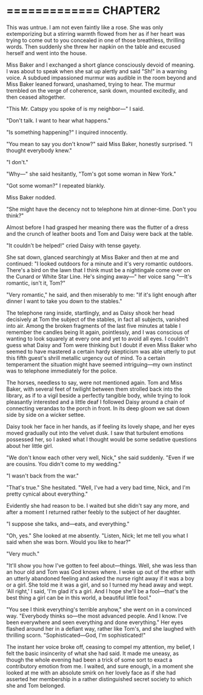 =============
CHAPTER2
=============

This was untrue. I am not even faintly like a rose. She was only extemporizing but a stirring warmth flowed from her as if her heart was trying to come out to you concealed in one of those breathless, thrilling words. Then suddenly she threw her napkin on the table and excused herself and went into the house.

Miss Baker and I exchanged a short glance consciously devoid of meaning. I was about to speak when she sat up alertly and said "Sh!" in a warning voice. A subdued impassioned murmur was audible in the room beyond and Miss Baker leaned forward, unashamed, trying to hear. The murmur trembled on the verge of coherence, sank down, mounted excitedly, and then ceased altogether.

"This Mr. Catspy you spoke of is my neighbor—" I said.

"Don't talk. I want to hear what happens."

"Is something happening?" I inquired innocently.

"You mean to say you don't know?" said Miss Baker, honestly surprised. "I thought everybody knew."

"I don't."

"Why—" she said hesitantly, "Tom's got some woman in New York."

"Got some woman?" I repeated blankly.

Miss Baker nodded.

"She might have the decency not to telephone him at dinner-time. Don't you think?"

Almost before I had grasped her meaning there was the flutter of a dress and the crunch of leather boots and Tom and Daisy were back at the table.

"It couldn't be helped!" cried Daisy with tense gayety.

She sat down, glanced searchingly at Miss Baker and then at me and continued: "I looked outdoors for a minute and it's very romantic outdoors. There's a bird on the lawn that I think must be a nightingale come over on the Cunard or White Star Line. He's singing away—" her voice sang "—It's romantic, isn't it, Tom?"

"Very romantic," he said, and then miserably to me: "If it's light enough after dinner I want to take you down to the stables."

The telephone rang inside, startlingly, and as Daisy shook her head decisively at Tom the subject of the stables, in fact all subjects, vanished into air. Among the broken fragments of the last five minutes at table I remember the candles being lit again, pointlessly, and I was conscious of wanting to look squarely at every one and yet to avoid all eyes. I couldn't guess what Daisy and Tom were thinking but I doubt if even Miss Baker who seemed to have mastered a certain hardy skepticism was able utterly to put this fifth guest's shrill metallic urgency out of mind. To a certain temperament the situation might have seemed intriguing—my own instinct was to telephone immediately for the police.

The horses, needless to say, were not mentioned again. Tom and Miss Baker, with several feet of twilight between them strolled back into the library, as if to a vigil beside a perfectly tangible body, while trying to look pleasantly interested and a little deaf I followed Daisy around a chain of connecting verandas to the porch in front. In its deep gloom we sat down side by side on a wicker settee.

Daisy took her face in her hands, as if feeling its lovely shape, and her eyes moved gradually out into the velvet dusk. I saw that turbulent emotions possessed her, so I asked what I thought would be some sedative questions about her little girl.

"We don't know each other very well, Nick," she said suddenly. "Even if we are cousins. You didn't come to my wedding."

"I wasn't back from the war."

"That's true." She hesitated. "Well, I've had a very bad time, Nick, and I'm pretty cynical about everything."

Evidently she had reason to be. I waited but she didn't say any more, and after a moment I returned rather feebly to the subject of her daughter.

"I suppose she talks, and—eats, and everything."

"Oh, yes." She looked at me absently. "Listen, Nick; let me tell you what I said when she was born. Would you like to hear?"

"Very much."

"It'll show you how I've gotten to feel about—things. Well, she was less than an hour old and Tom was God knows where. I woke up out of the ether with an utterly abandoned feeling and asked the nurse right away if it was a boy or a girl. She told me it was a girl, and so I turned my head away and wept. 'All right,' I said, 'I'm glad it's a girl. And I hope she'll be a fool—that's the best thing a girl can be in this world, a beautiful little fool."

"You see I think everything's terrible anyhow," she went on in a convinced way. "Everybody thinks so—the most advanced people. And I know. I've been everywhere and seen everything and done everything." Her eyes flashed around her in a defiant way, rather like Tom's, and she laughed with thrilling scorn. "Sophisticated—God, I'm sophisticated!"

The instant her voice broke off, ceasing to compel my attention, my belief, I felt the basic insincerity of what she had said. It made me uneasy, as though the whole evening had been a trick of some sort to exact a contributory emotion from me. I waited, and sure enough, in a moment she looked at me with an absolute smirk on her lovely face as if she had asserted her membership in a rather distinguished secret society to which she and Tom belonged.
